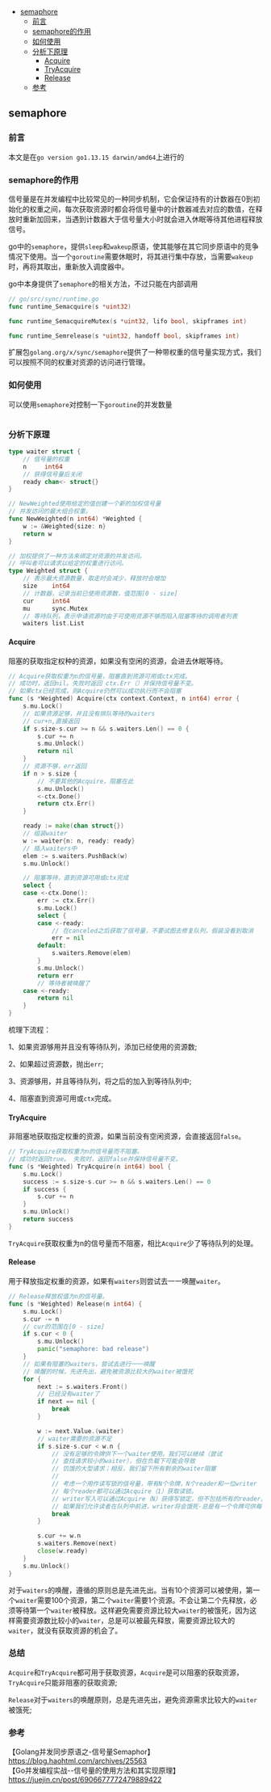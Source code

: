 <!-- START doctoc generated TOC please keep comment here to allow auto update -->
<!-- DON'T EDIT THIS SECTION, INSTEAD RE-RUN doctoc TO UPDATE -->


- [semaphore](#semaphore)
  - [前言](#%E5%89%8D%E8%A8%80)
  - [semaphore的作用](#semaphore%E7%9A%84%E4%BD%9C%E7%94%A8)
  - [如何使用](#%E5%A6%82%E4%BD%95%E4%BD%BF%E7%94%A8)
  - [分析下原理](#%E5%88%86%E6%9E%90%E4%B8%8B%E5%8E%9F%E7%90%86)
    - [Acquire](#acquire)
    - [TryAcquire](#tryacquire)
    - [Release](#release)
  - [参考](#%E5%8F%82%E8%80%83)

<!-- END doctoc generated TOC please keep comment here to allow auto update -->

## semaphore

### 前言

本文是在`go version go1.13.15 darwin/amd64`上进行的  

### semaphore的作用

信号量是在并发编程中比较常见的一种同步机制，它会保证持有的计数器在0到初始化的权重之间，每次获取资源时都会将信号量中的计数器减去对应的数值，在释放时重新加回来，当遇到计数器大于信号量大小时就会进入休眠等待其他进程释放信号。  

go中的`semaphore`，提供`sleep`和`wakeup`原语，使其能够在其它同步原语中的竞争情况下使用。当一个`goroutine`需要休眠时，将其进行集中存放，当需要`wakeup`时，再将其取出，重新放入调度器中。   

go中本身提供了`semaphore`的相关方法，不过只能在内部调用  

```go
// go/src/sync/runtime.go
func runtime_Semacquire(s *uint32)

func runtime_SemacquireMutex(s *uint32, lifo bool, skipframes int)

func runtime_Semrelease(s *uint32, handoff bool, skipframes int)
```

扩展包`golang.org/x/sync/semaphore`提供了一种带权重的信号量实现方式，我们可以按照不同的权重对资源的访问进行管理。   

### 如何使用

可以使用`semaphore`对控制一下`goroutine`的并发数量  

```go

```

### 分析下原理

```go
type waiter struct {
	// 信号量的权重
	n     int64
	// 获得信号量后关闭
	ready chan<- struct{}
}

// NewWeighted使用给定的值创建一个新的加权信号量
// 并发访问的最大组合权重。
func NewWeighted(n int64) *Weighted {
	w := &Weighted{size: n}
	return w
}

// 加权提供了一种方法来绑定对资源的并发访问。
// 呼叫者可以请求以给定的权重进行访问。
type Weighted struct {
	// 表示最大资源数量，取走时会减少，释放时会增加
	size    int64
	// 计数器，记录当前已使用资源数，值范围[0 - size]
	cur     int64
	mu      sync.Mutex
	// 等待队列，表示申请资源时由于可使用资源不够而陷入阻塞等待的调用者列表
	waiters list.List
```

#### Acquire

阻塞的获取指定权种的资源，如果没有空闲的资源，会进去休眠等待。  

```go
// Acquire获取权重为n的信号量，阻塞直到资源可用或ctx完成。
// 成功时，返回nil。失败时返回 ctx.Err（）并保持信号量不变。
// 如果ctx已经完成，则Acquire仍然可以成功执行而不会阻塞
func (s *Weighted) Acquire(ctx context.Context, n int64) error {
	s.mu.Lock()
	// 如果资源足够，并且没有排队等待的waiters
	// cur+n,直接返回
	if s.size-s.cur >= n && s.waiters.Len() == 0 {
		s.cur += n
		s.mu.Unlock()
		return nil
	}
	// 资源不够，err返回
	if n > s.size {
		// 不要其他的Acquire，阻塞在此
		s.mu.Unlock()
		<-ctx.Done()
		return ctx.Err()
	}

	ready := make(chan struct{})
	// 组装waiter
	w := waiter{n: n, ready: ready}
	// 插入waiters中
	elem := s.waiters.PushBack(w)
	s.mu.Unlock()

	// 阻塞等待，直到资源可用或ctx完成
	select {
	case <-ctx.Done():
		err := ctx.Err()
		s.mu.Lock()
		select {
		case <-ready:
			// 在canceled之后获取了信号量，不要试图去修复队列，假装没看到取消
			err = nil
		default:
			s.waiters.Remove(elem)
		}
		s.mu.Unlock()
		return err
		// 等待者被唤醒了
	case <-ready:
		return nil
	}
}
```

梳理下流程：  

1、如果资源够用并且没有等待队列，添加已经使用的资源数;  

2、如果超过资源数，抛出`err`;   

3、资源够用，并且等待队列，将之后的加入到等待队列中;  

4、阻塞直到资源可用或`ctx`完成。  

#### TryAcquire

非阻塞地获取指定权重的资源，如果当前没有空闲资源，会直接返回`false`。  

```go
// TryAcquire获取权重为n的信号量而不阻塞。
// 成功时返回true。 失败时，返回false并保持信号量不变。
func (s *Weighted) TryAcquire(n int64) bool {
	s.mu.Lock()
	success := s.size-s.cur >= n && s.waiters.Len() == 0
	if success {
		s.cur += n
	}
	s.mu.Unlock()
	return success
}
```

`TryAcquire`获取权重为n的信号量而不阻塞，相比`Acquire`少了等待队列的处理。  

#### Release

用于释放指定权重的资源，如果有`waiters`则尝试去一一唤醒`waiter`。   

```go
// Release释放权值为n的信号量。
func (s *Weighted) Release(n int64) {
	s.mu.Lock()
	s.cur -= n
	// cur的范围在[0 - size]
	if s.cur < 0 {
		s.mu.Unlock()
		panic("semaphore: bad release")
	}
	// 如果有阻塞的waiters，尝试去进行一一唤醒 
	// 唤醒的时候，先进先出，避免被资源比较大的waiter被饿死
	for {
		next := s.waiters.Front()
		// 已经没有waiter了
		if next == nil {
			break
		}

		w := next.Value.(waiter)
		// waiter需要的资源不足
		if s.size-s.cur < w.n {
			// 没有足够的令牌供下一个waiter使用。我们可以继续（尝试
			// 查找请求较小的waiter），但在负载下可能会导致
			// 饥饿的大型请求；相反，我们留下所有剩余的waiter阻塞
			//
			// 考虑一个用作读写锁的信号量，带有N个令牌，N个reader和一位writer
			// 每个reader都可以通过Acquire（1）获取读锁。
			// writer写入可以通过Acquire（N）获得写锁定，但不包括所有的reader。
			// 如果我们允许读者在队列中前进，writer将会饿死-总是有一个令牌可供每个读者。
			break
		}

		s.cur += w.n
		s.waiters.Remove(next)
		close(w.ready)
	}
	s.mu.Unlock()
}
```

对于`waiters`的唤醒，遵循的原则总是先进先出。当有10个资源可以被使用，第一个`waiter`需要100个资源，第二个`waiter`需要1个资源。不会让第二个先释放，必须等待第一个`waiter`被释放。这样避免需要资源比较大`waiter`的被饿死，因为这样需要资源数比较小的`waiter`，总是可以被最先释放，需要资源比较大的`waiter`，就没有获取资源的机会了。  

### 总结

`Acquire`和`TryAcquire`都可用于获取资源，`Acquire`是可以阻塞的获取资源，`TryAcquire`只能非阻塞的获取资源;  

`Release`对于`waiters`的唤醒原则，总是先进先出，避免资源需求比较大的`waiter`被饿死;   

### 参考

【Golang并发同步原语之-信号量Semaphor】https://blog.haohtml.com/archives/25563    
【Go并发编程实战--信号量的使用方法和其实现原理】https://juejin.cn/post/6906677772479889422  



